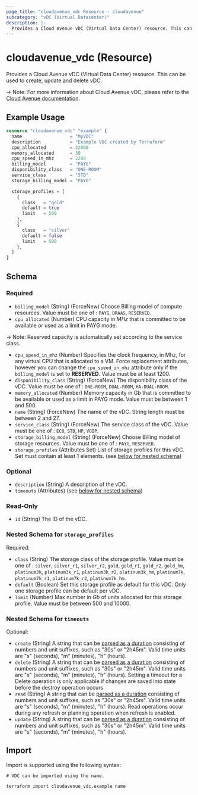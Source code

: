 ```yaml
---
page_title: "cloudavenue_vdc Resource - cloudavenue"
subcategory: "vDC (Virtual Datacenter)"
description: |-
  Provides a Cloud Avenue vDC (Virtual Data Center) resource. This can be used to create, update and delete vDC.
---
```


# cloudavenue_vdc (Resource)

Provides a Cloud Avenue vDC (Virtual Data Center) resource. This can be used to create, update and delete vDC.
 
 -> Note: For more information about Cloud Avenue vDC, please refer to the [Cloud Avenue documentation](https://wiki.cloudavenue.orange-business.com/wiki/Datacenter_virtuel).

## Example Usage

```terraform
resource "cloudavenue_vdc" "example" {
  name                  = "MyVDC"
  description           = "Example VDC created by Terraform"
  cpu_allocated         = 22000
  memory_allocated      = 30
  cpu_speed_in_mhz      = 2200
  billing_model         = "PAYG"
  disponibility_class   = "ONE-ROOM"
  service_class         = "STD"
  storage_billing_model = "PAYG"

  storage_profiles = [
    {
      class   = "gold"
      default = true
      limit   = 500
    },
    {
      class   = "silver"
      default = false
      limit   = 500
    },
  ]
}
```

<!-- schema generated by tfplugindocs -->
## Schema

### Required

- `billing_model` (String) (ForceNew) Choose Billing model of compute resources. Value must be one of : `PAYG`, `DRAAS`, `RESERVED`.
- `cpu_allocated` (Number) CPU capacity in *MHz* that is committed to be available or used as a limit in PAYG mode. 

 -> Note: Reserved capacity is automatically set according to the service class.
- `cpu_speed_in_mhz` (Number) Specifies the clock frequency, in Mhz, for any virtual CPU that is allocated to a VM. Force replacement attributes, however you can change the `cpu_speed_in_mhz` attribute only if the `billing_model` is set to **RESERVED**. Value must be at least 1200.
- `disponibility_class` (String) (ForceNew) The disponibility class of the vDC. Value must be one of : `ONE-ROOM`, `DUAL-ROOM`, `HA-DUAL-ROOM`.
- `memory_allocated` (Number) Memory capacity in Gb that is committed to be available or used as a limit in PAYG mode. Value must be between 1 and 500.
- `name` (String) (ForceNew) The name of the vDC. String length must be between 2 and 27.
- `service_class` (String) (ForceNew) The service class of the vDC. Value must be one of : `ECO`, `STD`, `HP`, `VOIP`.
- `storage_billing_model` (String) (ForceNew) Choose Billing model of storage resources. Value must be one of : `PAYG`, `RESERVED`.
- `storage_profiles` (Attributes Set) List of storage profiles for this vDC. Set must contain at least 1 elements. (see [below for nested schema](#nestedatt--storage_profiles))

### Optional

- `description` (String) A description of the vDC.
- `timeouts` (Attributes) (see [below for nested schema](#nestedatt--timeouts))

### Read-Only

- `id` (String) The ID of the vDC.

<a id="nestedatt--storage_profiles"></a>
### Nested Schema for `storage_profiles`

Required:

- `class` (String) The storage class of the storage profile. Value must be one of : `silver`, `silver_r1`, `silver_r2`, `gold`, `gold_r1`, `gold_r2`, `gold_hm`, `platinum3k`, `platinum3k_r1`, `platinum3k_r2`, `platinum3k_hm`, `platinum7k`, `platinum7k_r1`, `platinum7k_r2`, `platinum7k_hm`.
- `default` (Boolean) Set this storage profile as default for this vDC. Only one storage profile can be default per vDC.
- `limit` (Number) Max number in *Gb* of units allocated for this storage profile. Value must be between 500 and 10000.


<a id="nestedatt--timeouts"></a>
### Nested Schema for `timeouts`

Optional:

- `create` (String) A string that can be [parsed as a duration](https://pkg.go.dev/time#ParseDuration) consisting of numbers and unit suffixes, such as "30s" or "2h45m". Valid time units are "s" (seconds), "m" (minutes), "h" (hours).
- `delete` (String) A string that can be [parsed as a duration](https://pkg.go.dev/time#ParseDuration) consisting of numbers and unit suffixes, such as "30s" or "2h45m". Valid time units are "s" (seconds), "m" (minutes), "h" (hours). Setting a timeout for a Delete operation is only applicable if changes are saved into state before the destroy operation occurs.
- `read` (String) A string that can be [parsed as a duration](https://pkg.go.dev/time#ParseDuration) consisting of numbers and unit suffixes, such as "30s" or "2h45m". Valid time units are "s" (seconds), "m" (minutes), "h" (hours). Read operations occur during any refresh or planning operation when refresh is enabled.
- `update` (String) A string that can be [parsed as a duration](https://pkg.go.dev/time#ParseDuration) consisting of numbers and unit suffixes, such as "30s" or "2h45m". Valid time units are "s" (seconds), "m" (minutes), "h" (hours).

## Import

Import is supported using the following syntax:
```shell
# VDC can be imported using the name.

terraform import cloudavenue_vdc.example name
```